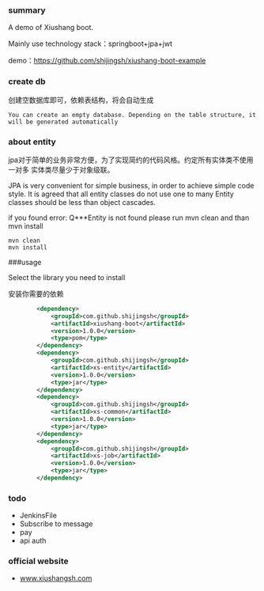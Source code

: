 ### summary
A demo of Xiushang boot.

Mainly use technology stack：springboot+jpa+jwt

demo：https://github.com/shijingsh/xiushang-boot-example
### create db
   创建空数据库即可，依赖表结构，将会自动生成
   
    You can create an empty database. Depending on the table structure, it will be generated automatically

### about entity

jpa对于简单的业务非常方便，为了实现简约的代码风格。约定所有实体类不使用一对多
实体类尽量少于对象级联。

JPA is very convenient for simple business, in order to achieve simple code style. It is agreed that all entity classes do not use one to many
Entity classes should be less than object cascades.


if you found error: Q***Entity is not found
please run mvn clean and than mvn install

```
mvn clean 
mvn install
```

###usage

Select the library you need to install

安装你需要的依赖
```xml
        <dependency>
            <groupId>com.github.shijingsh</groupId>
            <artifactId>xiushang-boot</artifactId>
            <version>1.0.0</version>
            <type>pom</type>
        </dependency>
        <dependency>
            <groupId>com.github.shijingsh</groupId>
            <artifactId>xs-entity</artifactId>
            <version>1.0.0</version>
            <type>jar</type>
        </dependency>
        <dependency>
            <groupId>com.github.shijingsh</groupId>
            <artifactId>xs-common</artifactId>
            <version>1.0.0</version>
            <type>jar</type>
        </dependency>
        <dependency>
            <groupId>com.github.shijingsh</groupId>
            <artifactId>xs-job</artifactId>
            <version>1.0.0</version>
            <type>jar</type>
        </dependency>
```

### todo

- JenkinsFile
- Subscribe to message
- pay
- api auth

### official website
- www.xiushangsh.com
